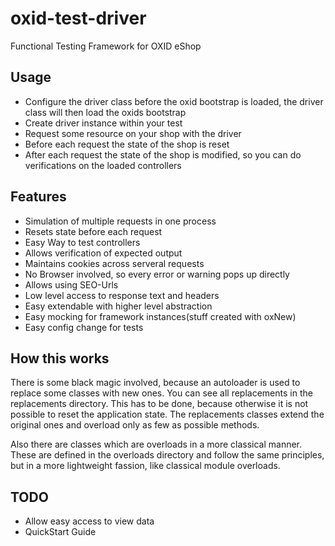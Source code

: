 oxid-test-driver
================

Functional Testing Framework for OXID eShop

Usage
-----

* Configure the driver class before the oxid bootstrap is loaded, the driver class will then load
  the oxids bootstrap
* Create driver instance within your test
* Request some resource on your shop with the driver
* Before each request the state of the shop is reset
* After each request the state of the shop is modified, so you can do verifications on the
  loaded controllers

Features
--------

* Simulation of multiple requests in one process
* Resets state before each request
* Easy Way to test controllers
* Allows verification of expected output
* Maintains cookies across serveral requests
* No Browser involved, so every error or warning pops up directly
* Allows using SEO-Urls
* Low level access to response text and headers
* Easy extendable with higher level abstraction
* Easy mocking for framework instances(stuff created with oxNew)
* Easy config change for tests

How this works
--------------

There is some black magic involved, because an autoloader is used to replace some classes with new ones. You can see all replacements in the replacements directory. This has to be done, because otherwise it is not possible to reset the application state. The replacements classes extend the original ones and overload only as few as possible methods.

Also there are classes which are overloads in a more classical manner. These are defined in the overloads directory and follow the same principles, but in a more lightweight fassion, like classical module overloads.

TODO
----

* Allow easy access to view data
* QuickStart Guide
